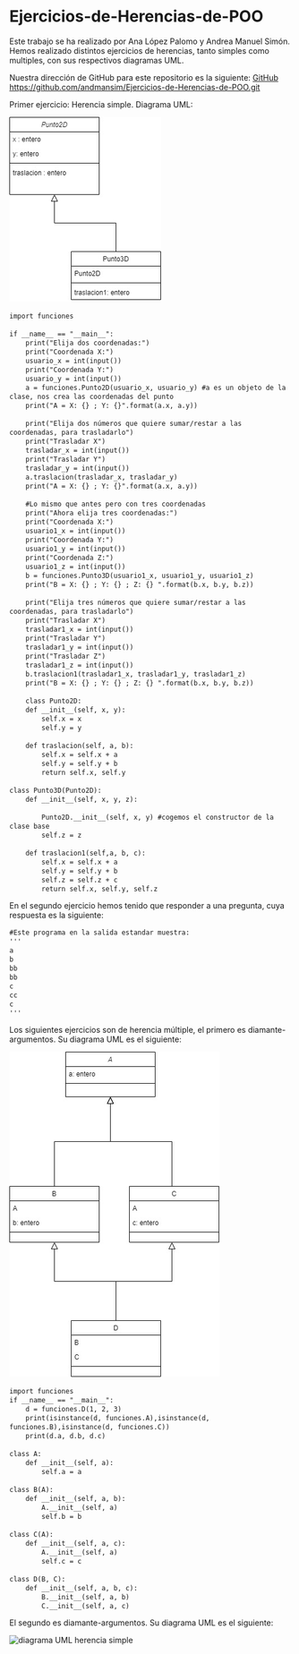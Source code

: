 # Ejercicios-de-Herencias-de-POO

Este trabajo se ha realizado por Ana López Palomo y Andrea Manuel Simón.
Hemos realizado distintos ejercicios de herencias, tanto simples como multiples, con sus respectivos diagramas UML.

Nuestra dirección de GitHub para este repositorio es la siguiente: [GitHub](https://github.com/andmansim/Ejercicios-de-Herencias-de-POO.git)
https://github.com/andmansim/Ejercicios-de-Herencias-de-POO.git

Primer ejercicio: Herencia simple.
Diagrama UML:

![diagrama UML herencia simple](/herencia-simple/herencia_simple.jpg)

```
import funciones

if __name__ == "__main__":
    print("Elija dos coordenadas:")
    print("Coordenada X:")
    usuario_x = int(input())
    print("Coordenada Y:")
    usuario_y = int(input())
    a = funciones.Punto2D(usuario_x, usuario_y) #a es un objeto de la clase, nos crea las coordenadas del punto
    print("A = X: {} ; Y: {}".format(a.x, a.y))
    
    print("Elija dos números que quiere sumar/restar a las coordenadas, para trasladarlo")
    print("Trasladar X")
    trasladar_x = int(input())
    print("Trasladar Y")
    trasladar_y = int(input())
    a.traslacion(trasladar_x, trasladar_y)
    print("A = X: {} ; Y: {}".format(a.x, a.y))
    
    #Lo mismo que antes pero con tres coordenadas
    print("Ahora elija tres coordenadas:")
    print("Coordenada X:")
    usuario1_x = int(input())
    print("Coordenada Y:")
    usuario1_y = int(input())
    print("Coordenada Z:")
    usuario1_z = int(input())
    b = funciones.Punto3D(usuario1_x, usuario1_y, usuario1_z)
    print("B = X: {} ; Y: {} ; Z: {} ".format(b.x, b.y, b.z))
    
    print("Elija tres números que quiere sumar/restar a las coordenadas, para trasladarlo")
    print("Trasladar X")
    trasladar1_x = int(input())
    print("Trasladar Y")
    trasladar1_y = int(input())
    print("Trasladar Z")
    trasladar1_z = int(input())
    b.traslacion1(trasladar1_x, trasladar1_y, trasladar1_z)
    print("B = X: {} ; Y: {} ; Z: {} ".format(b.x, b.y, b.z))
    
    class Punto2D:
    def __init__(self, x, y):
        self.x = x
        self.y = y

    def traslacion(self, a, b):
        self.x = self.x + a
        self.y = self.y + b
        return self.x, self.y

class Punto3D(Punto2D):
    def __init__(self, x, y, z):
    
        Punto2D.__init__(self, x, y) #cogemos el constructor de la clase base
        self.z = z
    
    def traslacion1(self,a, b, c):
        self.x = self.x + a
        self.y = self.y + b
        self.z = self.z + c
        return self.x, self.y, self.z
```

En el segundo ejercicio hemos tenido que responder a una pregunta, cuya respuesta es la siguiente:
```
#Este programa en la salida estandar muestra:
'''
a
b
bb
bb
c
cc
c
'''
```
Los siguientes ejercicios son de herencia múltiple, el primero es diamante-argumentos.
Su diagrama UML es el siguiente:

![diagrama UML herencia simple](/herencia-multiple/diamante-argumentos/diamante.jpg)

```
import funciones
if __name__ == "__main__":
    d = funciones.D(1, 2, 3)
    print(isinstance(d, funciones.A),isinstance(d, funciones.B),isinstance(d, funciones.C))
    print(d.a, d.b, d.c)    
    
class A:
    def __init__(self, a):
        self.a = a

class B(A):
    def __init__(self, a, b):
        A.__init__(self, a)
        self.b = b
        
class C(A):
    def __init__(self, a, c):
        A.__init__(self, a)
        self.c = c

class D(B, C):
    def __init__(self, a, b, c):
        B.__init__(self, a, b)
        C.__init__(self, a, c)
```

El segundo es diamante-argumentos.
Su diagrama UML es el siguiente:

![diagrama UML herencia simple](/herencia-multiple/diamanteargumentos.jpg)


